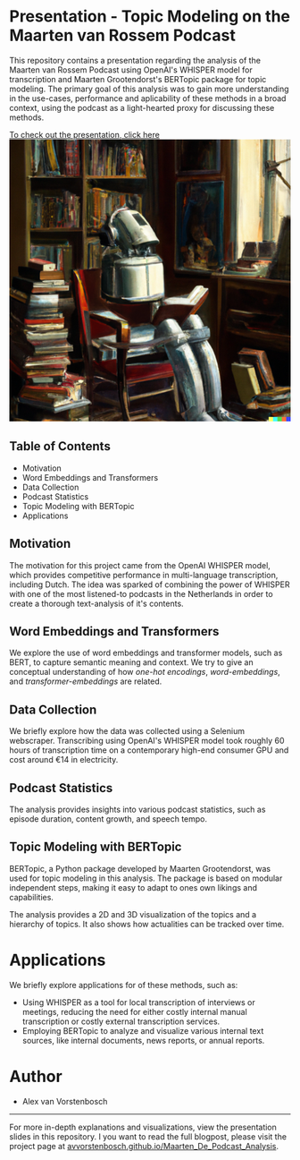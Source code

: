 # Presentation - Topic Modeling on the Maarten van Rossem Podcast
This repository contains a presentation regarding the analysis of the Maarten van Rossem Podcast using OpenAI's WHISPER model for transcription and Maarten Grootendorst's BERTopic package for topic modeling. The primary goal of this analysis was to gain more understanding in the use-cases, performance and aplicability of these methods in a broad context, using the podcast as a light-hearted proxy for discussing these methods.

[To check out the presentation, click here](https://avvorstenbosch.github.io/Presentation_Topic_Modeling_on_Maarten_de_Podcast/presentatie.html)
![whisper_transformer](./figures/whisper_transformer.png)

## Table of Contents
- Motivation
- Word Embeddings and Transformers
- Data Collection
- Podcast Statistics
- Topic Modeling with BERTopic
- Applications

## Motivation
The motivation for this project came from the OpenAI WHISPER model, which provides competitive performance in multi-language transcription, including Dutch. The idea was sparked of combining the power of WHISPER with one of the most listened-to podcasts in the Netherlands in order to create a thorough text-analysis of it's contents.

## Word Embeddings and Transformers
We explore the use of word embeddings and transformer models, such as BERT, to capture semantic meaning and context. We try to give an conceptual understanding of how *one-hot encodings*, *word-embeddings*, and *transformer-embeddings* are related. 

## Data Collection
We briefly explore how the data was collected using a Selenium webscraper. Transcribing using OpenAI's WHISPER model took roughly 60 hours of transcription time on a contemporary high-end consumer GPU and cost around €14 in electricity.

## Podcast Statistics
The analysis provides insights into various podcast statistics, such as episode duration, content growth, and speech tempo.

## Topic Modeling with BERTopic
BERTopic, a Python package developed by Maarten Grootendorst, was used for topic modeling in this analysis. The package is based on modular independent steps, making it easy to adapt to ones own likings and capabilities.

The analysis provides a 2D and 3D visualization of the topics and a hierarchy of topics. It also shows how actualities can be tracked over time.

# Applications
We briefly explore applications for of these methods, such as:

- Using WHISPER as a tool for local transcription of interviews or meetings, reducing the need for either costly internal manual transcription or costly external transcription services.
- Employing BERTopic to analyze and visualize various internal text sources, like internal documents, news reports, or annual reports.


# Author
- Alex van Vorstenbosch
--------------------------------
For more in-depth explanations and visualizations, view the presentation slides in this repository. I you want to read the full blogpost, please visit the project page at [avvorstenbosch.github.io/Maarten_De_Podcast_Analysis](avvorstenbosch.github.io/Maarten_De_Podcast_Analysis).